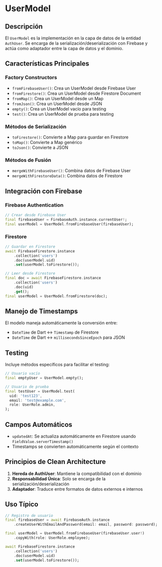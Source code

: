 # UserModel

## Descripción
El `UserModel` es la implementación en la capa de datos de la entidad `AuthUser`. Se encarga de la serialización/deserialización con Firebase y actúa como adaptador entre la capa de datos y el dominio.

## Características Principales

### Factory Constructors
- `fromFirebaseUser()`: Crea un UserModel desde Firebase User
- `fromFirestore()`: Crea un UserModel desde Firestore Document
- `fromMap()`: Crea un UserModel desde un Map
- `fromJson()`: Crea un UserModel desde JSON
- `empty()`: Crea un UserModel vacío para testing
- `test()`: Crea un UserModel de prueba para testing

### Métodos de Serialización
- `toFirestore()`: Convierte a Map para guardar en Firestore
- `toMap()`: Convierte a Map genérico
- `toJson()`: Convierte a JSON

### Métodos de Fusión
- `mergeWithFirebaseUser()`: Combina datos de Firebase User
- `mergeWithFirestoreData()`: Combina datos de Firestore

## Integración con Firebase

### Firebase Authentication
```dart
// Crear desde Firebase User
final firebaseUser = FirebaseAuth.instance.currentUser!;
final userModel = UserModel.fromFirebaseUser(firebaseUser);
```

### Firestore
```dart
// Guardar en Firestore
await FirebaseFirestore.instance
    .collection('users')
    .doc(userModel.uid)
    .set(userModel.toFirestore());

// Leer desde Firestore
final doc = await FirebaseFirestore.instance
    .collection('users')
    .doc(uid)
    .get();
final userModel = UserModel.fromFirestore(doc);
```

## Manejo de Timestamps

El modelo maneja automáticamente la conversión entre:
- `DateTime` de Dart ↔ `Timestamp` de Firestore
- `DateTime` de Dart ↔ `millisecondsSinceEpoch` para JSON

## Testing

Incluye métodos específicos para facilitar el testing:

```dart
// Usuario vacío
final emptyUser = UserModel.empty();

// Usuario de prueba
final testUser = UserModel.test(
  uid: 'test123',
  email: 'test@example.com',
  role: UserRole.admin,
);
```

## Campos Automáticos

- `updatedAt`: Se actualiza automáticamente en Firestore usando `FieldValue.serverTimestamp()`
- Timestamps se convierten automáticamente según el contexto

## Principios de Clean Architecture

1. **Hereda de AuthUser**: Mantiene la compatibilidad con el dominio
2. **Responsabilidad Única**: Solo se encarga de la serialización/deserialización
3. **Adaptador**: Traduce entre formatos de datos externos e internos

## Uso Típico

```dart
// Registro de usuario
final firebaseUser = await FirebaseAuth.instance
    .createUserWithEmailAndPassword(email: email, password: password);

final userModel = UserModel.fromFirebaseUser(firebaseUser.user!)
    .copyWith(role: UserRole.employee);

await FirebaseFirestore.instance
    .collection('users')
    .doc(userModel.uid)
    .set(userModel.toFirestore());
```
